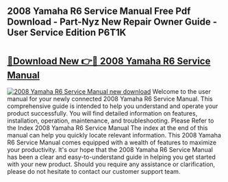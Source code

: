 ## 2008 Yamaha R6 Service Manual Free Pdf Download - Part-Nyz New Repair Owner Guide - User Service Edition P6T1K

# <h2><a href="http://bc11483.oget.top/?id=2008+Yamaha+R6+Service+Manual">🔗Download New 👉🔴 2008 Yamaha R6 Service Manual</a></h2>

[![2008 Yamaha R6 Service Manual new download](https://i.imgur.com/5g1atiW.png)](http://bc11483.oget.top/?id=2008+Yamaha+R6+Service+Manual)
Welcome to the user manual for your newly connected 2008 Yamaha R6 Service Manual. This comprehensive guide is intended to help you understand and operate your product successfully. You will find detailed information on features, installation, operation, maintenance, and troubleshooting. Please Refer to the Index 2008 Yamaha R6 Service Manual The index at the end of this manual can help you quickly locate relevant information. This 2008 Yamaha R6 Service Manual comes equipped with a wealth of features to maximize your productivity. It's our hope that the 2008 Yamaha R6 Service Manual has been a clear and easy-to-understand guide in helping you get started with your new product. Should you require any assistance or clarification, please do not hesitate to contact our customer support team.
